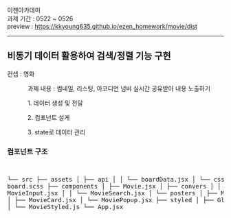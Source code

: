 이젠아카데미<br>
과제 기간 : 0522 ~ 0526 <br>
preview : https://kkyoung635.github.io/ezen_homework/movie/dist<br>

<hr />
<h2>비동기 데이터 활용하여 검색/정렬 기능 구현</h2>
<p>컨셉 : 영화 </p>
<ul>
  <ol>과졔 내용 : 썸네일, 리스팅, 아코디언 넘버 실시간 공유받아 내용 노출하기</ol>
  <ol>1. 데이터 생성 및 전달</ol>
  <ol>2. 컴포넌트 설게 </ol>
  <ol>3. state로 데이터 관리 </ol>
</ul>

<h3>컴포넌트 구조</h3>
<pre>
  
└── src
    ├── assets
    │   ├── api
    │   │    └── boardData.jsx
    │   └── css
    │        └── board.scss
    ├── components
    │   ├── Movie.jsx
    │   ├── convers
    │   │    ├── MovieInput.jsx
    │   │    └── MovieSearch.jsx
    │   └── posters
    │        ├── MovieList.jsx
    │        ├── MovieCard.jsx
    │        └── MoviePopup.jsx
    ├── styled
    │   ├── GlobalStyle.js
    │   └── MovieStyled.js
    └── App.jsx
</pre>
